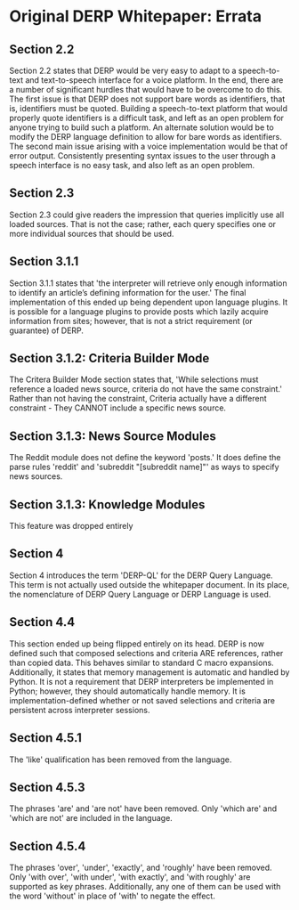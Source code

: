 # Original DERP Whitepaper: Errata

## Section 2.2
Section 2.2 states that DERP would be very easy to adapt to a speech-to-text and text-to-speech interface for a voice platform. In the end, there are a number of
significant hurdles that would have to be overcome to do this. The first issue is that DERP does not support bare words as identifiers, that is, identifiers must be quoted.
Building a speech-to-text platform that would properly quote identifiers is a difficult task, and left as an open problem for anyone trying to build such a platform. An alternate solution
would be to modify the DERP language definition to allow for bare words as identifiers. The second main issue arising with a voice implementation would be that of error output. Consistently 
presenting syntax issues to the user through a speech interface is no easy task, and also left as an open problem.

## Section 2.3
Section 2.3 could give readers the impression that queries implicitly use all loaded sources. That is not the case; rather, each query specifies
one or more individual sources that should be used.

## Section 3.1.1
Section 3.1.1 states that 'the interpreter will retrieve only enough information to identify an article’s
defining information for the user.' The final implementation of this ended up being dependent upon language plugins. It is possible for a language plugins
to provide posts which lazily acquire information from sites; however, that is not a strict requirement (or guarantee) of DERP.

## Section 3.1.2: Criteria Builder Mode
The Critera Builder Mode section states that, 'While selections
must reference a loaded news source, criteria do not have the same constraint.' Rather than not having the constraint, Criteria actually have a different constraint - They 
CANNOT include a specific news source.

## Section 3.1.3: News Source Modules
The Reddit module does not define the keyword 'posts.' It does define the parse rules 'reddit' and 'subreddit "[subreddit name]"' as ways
to specify news sources.

## Section 3.1.3: Knowledge Modules
This feature was dropped entirely

## Section 4
Section 4 introduces the term 'DERP-QL' for the DERP Query Language. This term is not actually used outside the whitepaper document. In its place, the nomenclature of
DERP Query Language or DERP Language is used.

## Section 4.4
This section ended up being flipped entirely on its head. DERP is now defined such that composed selections and criteria ARE references, rather than
copied data. This behaves similar to standard C macro expansions. Additionally, it states that memory management is automatic and handled by Python. It is not 
a requirement that DERP interpreters be implemented in Python; however, they should automatically handle memory. It is implementation-defined whether or not
saved selections and criteria are persistent across interpreter sessions.

## Section 4.5.1
The 'like' qualification has been removed from the language.

## Section 4.5.3
The phrases 'are' and 'are not' have been removed. Only 'which are' and 'which are not' are included in the language.

## Section 4.5.4
The phrases 'over', 'under', 'exactly', and 'roughly' have been removed. Only 'with over', 'with under', 'with exactly', and 'with roughly' are supported
as key phrases. Additionally, any one of them can be used with the word 'without' in place of 'with' to negate the effect.
